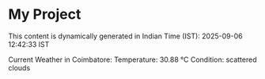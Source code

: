 # My Project

This content is dynamically generated in Indian Time (IST): 2025-09-06 12:42:33 IST


Current Weather in Coimbatore:
Temperature: 30.88 °C
Condition: scattered clouds
